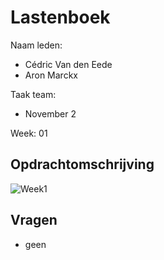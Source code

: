 # Lastenboek

Naam leden: 
- Cédric Van den Eede
- Aron Marckx

Taak team:
- November 2

Week: 01

## Opdrachtomschrijving 
![Week1](https://github.com/HoGentTIN/p3ops-1920-red/blob/November2/Servers/November2/Lastenboek/Screenshots%20lastenboek/week01.png)

## Vragen
- geen
